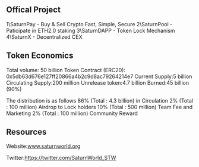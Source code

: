 ## Offical Project

1\SaturnPay - Buy & Sell Crypto Fast, Simple, Secure 
2\SaturnPool - Paticipate in ETH2.0 staking
3\SaturnDAPP - Token Lock Mechanism
4\SaturnX - Decentralized CEX

## Token Economics

Total volume: 50 billion
Token Contract (ERC20): 0x5db63d676e127ff20866a4b2c9d8ac79264214e7
Current Supply:5 billion
Circulating Supply:200 million
Unrelease token:4.7 billion
Burned:45 billion (90%)

The distribution is as follows
86% (Total : 4.3 billion) in Circulation
2% (Total : 100 million) Airdrop to Lock holders
10% (Total : 500 million)  Team Fee and Marketing
2% (Total : 100 million) Community Reward

## Resources

Website:www.saturnworld.org

Twitter:https://twitter.com/SaturnWorld_STW


